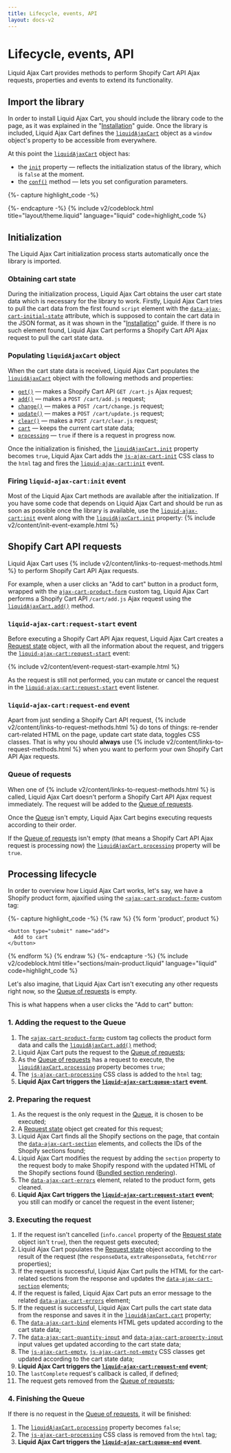 ```yaml
---
title: Lifecycle, events, API
layout: docs-v2
---
```


# Lifecycle, events, API

<p class="lead" markdown="1">
Liquid Ajax Cart provides methods to perform Shopify Cart API Ajax requests, 
properties and events to extend its functionality. 
</p>

## Import the library

In order to install Liquid Ajax Cart, you should include the library code to the page, 
as it was explained in the "[Installation](/v2/docs/)" guide. 
Once the library is included, Liquid Ajax Cart defines the [`liquidAjaxCart`](/v2/docs/liquid-ajax-cart/) object
as a `window` object's property to be accessible from everywhere.

At this point the [`liquidAjaxCart`](/v2/docs/liquid-ajax-cart/) object has: 
* the [`init`](/v2/docs/liquid-ajax-cart-init/) property — reflects the initialization status of the library, which is `false` at the moment. 
* the [`conf()`](/v2/docs/liquid-ajax-cart-conf/) method — lets you set configuration parameters.

{%- capture highlight_code -%}
<script type="module">
  import {% include v2/last-release-file-name.html asset_url=true %};

  // Is Liquid Ajax Cart initialized: false
  console.log("Is Liquid Ajax Cart initialized: ",  window.liquidAjaxCart.init);

  // Configuration function is available right after import
  window.liquidAjaxCart.conf('updateOnWindowFocus', false);
</script>
{%- endcapture -%}
{% include v2/codeblock.html title="layout/theme.liquid" language="liquid" code=highlight_code %}

## Initialization

The Liquid Ajax Cart initialization process starts automatically once the library is imported.

### Obtaining cart state
During the initialization process, Liquid Ajax Cart obtains the user cart state data 
which is necessary for the library to work. Firstly, Liquid Ajax Cart tries to pull the cart data from the first found 
`script` element with the [`data-ajax-cart-initial-state`](/v2/docs/data-ajax-cart-initial-state/) attribute, 
which is supposed to contain the cart data in the JSON format, as it was shown in the "[Installation](/v2/docs/)" guide.
If there is no such element found, Liquid Ajax Cart performs a Shopify Cart API Ajax request to pull the cart state data.

### Populating `liquidAjaxCart` object

When the cart state data is received, Liquid Ajax Cart populates the [`liquidAjaxCart`](/v2/docs/liquid-ajax-cart/) object
with the following methods and properties:
* [`get()`](/v2/docs/liquid-ajax-cart-get/) — makes a Shopify Cart API `GET /cart.js` Ajax request;
* [`add()`](/v2/docs/liquid-ajax-cart-add/) — makes a `POST /cart/add.js` request;
* [`change()`](/v2/docs/liquid-ajax-cart-change/) — makes a `POST /cart/change.js` request;
* [`update()`](/v2/docs/liquid-ajax-cart-update/) — makes a `POST /cart/update.js` request;
* [`clear()`](/v2/docs/liquid-ajax-cart-clear/) — makes a `POST /cart/clear.js` request;
* [`cart`](/v2/docs/liquid-ajax-cart-cart/) — keeps the current cart state data;
* [`processing`](/v2/docs/liquid-ajax-cart-processing/) — `true` if there is a request in progress now.

Once the initialization is finished, 
the [`liquidAjaxCart.init`](/v2/docs/liquid-ajax-cart-init/) property becomes `true`,
Liquid Ajax Cart adds the [`js-ajax-cart-init`](/v2/docs/js-ajax-cart-init/) CSS class to the `html` tag
and fires the [`liquid-ajax-cart:init`](/v2/docs/event-init/) event.

### Firing `liquid-ajax-cart:init` event

Most of the Liquid Ajax Cart methods are available after the initialization.
If you have some code that depends on Liquid Ajax Cart and should be run as soon as possible once the library is available, 
use the [`liquid-ajax-cart:init`](/v2/docs/event-init/) event 
along with the [`liquidAjaxCart.init`](/v2/docs/liquid-ajax-cart-init/) property:
{% include v2/content/init-event-example.html %}

## Shopify Cart API requests

Liquid Ajax Cart uses {% include v2/content/links-to-request-methods.html %} to perform Shopify Cart API Ajax requests.

For example, when a user clicks an "Add to cart" button in a product form, 
wrapped with the [`ajax-cart-product-form`](/v2/docs/ajax-cart-product-form/) custom tag,
Liquid Ajax Cart performs a Shopify Cart API `/cart/add.js` Ajax request
using the [`liquidAjaxCart.add()`](/v2/docs/liquid-ajax-cart-add/) method.

### `liquid-ajax-cart:request-start` event

Before executing a Shopify Cart API Ajax request, Liquid Ajax Cart creates a [Request state](/v2/docs/request-state/) object,
with all the information about the request, and triggers the [`liquid-ajax-cart:request-start`](/v2/docs/event-request-start/) event:

{% include v2/content/event-request-start-example.html %}

As the request is still not performed, you can mutate or cancel the request 
in the [`liquid-ajax-cart:request-start`](/v2/docs/event-request-start/) event listener.

### `liquid-ajax-cart:request-end` event

Apart from just sending a Shopify Cart API request, {% include v2/content/links-to-request-methods.html %}
do tons of things: re-render cart-related HTML on the page, update cart state data, toggles CSS classes.
That is why you should **always** use {% include v2/content/links-to-request-methods.html %}
when you want to perform your own Shopify Cart API Ajax requests.

### Queue of requests

When one of {% include v2/content/links-to-request-methods.html %} is called,
Liquid Ajax Cart doesn't perform a Shopify Cart API Ajax request immediately.
The request will be added to the [Queue of requests](/v2/docs/queue-of-requests/).

Once the [Queue](/v2/docs/queue-of-requests/) isn't empty, Liquid Ajax Cart begins executing requests according to their order.

If the [Queue of requests](/v2/docs/queue-of-requests/) isn't empty (that means a Shopify Cart API Ajax request is processing now)
the [`liquidAjaxCart.processing`](/v2/docs/liquid-ajax-cart-processing/) property will be `true`.

## Processing lifecycle

In order to overview how Liquid Ajax Cart works, 
let's say, we have a Shopify product form, 
ajaxified using the [`<ajax-cart-product-form>`](/v2/ajax-cart-product-form/) custom tag:

{%- capture highlight_code -%}
{% raw %}
<ajax-cart-product-form>
  {% form 'product', product %}
    <!-- form content -->

    <button type="submit" name="add">
      Add to cart
    </button>
  {% endform %}
</ajax-cart-product-form>
{% endraw %}
{%- endcapture -%}
{% include v2/codeblock.html title="sections/main-product.liquid" language="liquid" code=highlight_code %}

Let's also imagine, that Liquid Ajax Cart isn't executing any other requests right now, 
so the [Queue of requests](/v2/docs/queue-of-requests/) is empty.

This is what happens when a user clicks the "Add to cart" button:

### 1. Adding the request to the Queue

1. The [`<ajax-cart-product-form>`](/v2/ajax-cart-product-form/) custom tag collects the product form data and calls the [`liquidAjaxCart.add()`](/v2/liquid-ajax-cart-add/) method;
2. Liquid Ajax Cart puts the request to the [Queue of requests](/v2//docs/queue-of-requests/);
3. As the [Queue of requests](/v2//docs/queue-of-requests/) has a request to execute, the [`liquidAjaxCart.processing`](/v2/docs/liquid-ajax-cart-processing/) property becomes `true`;
4. The [`js-ajax-cart-processing`](/v2/docs/js-ajax-cart-processing/) CSS class is added to the `html` tag;
5. **Liquid Ajax Cart triggers the [`liquid-ajax-cart:queue-start`](/v2/docs/event-queue-start/) event**.

### 2. Preparing the request

1. As the request is the only request in the [Queue](/v2/docs/queue-of-requests/), it is chosen to be executed;
2. A [Request state](/v2/docs/request-state/) object get created for this request;
3. Liquid Ajax Cart finds all the Shopify sections on the page, that contain the [`data-ajax-cart-section`](/v2/docs/data-ajax-cart-section/) elements, and collects the IDs of the Shopify sections found;
4. Liquid Ajax Cart modifies the request by adding the `section` property to the request body to make Shopify respond with the updated HTML of the Shopify sections found ([Bundled section rendering](https://shopify.dev/docs/api/ajax/reference/cart#bundled-section-rendering)).
5. The [`data-ajax-cart-errors`](/v2/docs/data-ajax-cart-errors/) element, related to the product form, gets cleaned.
6. **Liquid Ajax Cart triggers the [`liquid-ajax-cart:request-start`](/v2/docs/event-request-start/) event**; you still can modify or cancel the request in the event listener;

### 3. Executing the request

1. If the request isn't cancelled (`info.cancel` property of the [Request state](/v2/docs/request-state/) object isn't `true`), then the request gets executed;
2. Liquid Ajax Cart populates the [Request state](/v2/docs/request-state/) object according to the result of the request (the `responseData`, `extraResponseData`, `fetchError` properties);
3. If the request is successful, Liquid Ajax Cart pulls the HTML for the cart-related sections from the response and updates the [`data-ajax-cart-section`](/v2/docs/data-ajax-cart-section/) elements;
4. If the request is failed, Liquid Ajax Cart puts an error message to the related [`data-ajax-cart-errors`](/v2/docs/data-ajax-cart-errors/) element;
5. If the request is successful, Liquid Ajax Cart pulls the cart state data from the response and saves it in the [`liquidAjaxCart.cart`](/v2/docs/liquid-ajax-cart-cart/) property;
6. The [`data-ajax-cart-bind`](/v2/docs/data-ajax-cart-bind/) elements HTML gets updated according to the cart state data;
7. The [`data-ajax-cart-quantity-input`](/v2/docs/data-ajax-cart-quantity-input/) and [`data-ajax-cart-property-input`](/v2/docs/data-ajax-cart-property-input/) input values get updated according to the cart state data;
8. The [`js-ajax-cart-empty`](/v2/docs/js-ajax-cart-empty/), [`js-ajax-cart-not-empty`](/v2/docs/js-ajax-cart-not-empty/) CSS classes get updated according to the cart state data;
9. **Liquid Ajax Cart triggers the [`liquid-ajax-cart:request-end`](/v2/docs/event-request-end/) event**;
10. The `lastComplete` request's callback is called, if defined;
11. The request gets removed from the [Queue of requests](/v2//docs/queue-of-requests/);

### 4. Finishing the Queue

If there is no request in the [Queue of requests](/v2//docs/queue-of-requests/), it will be finished: 

1. The [`liquidAjaxCart.processing`](/v2/docs/liquid-ajax-cart-processing/) property becomes `false`;
2. The [`js-ajax-cart-processing`](/v2/docs/js-ajax-cart-processing/) CSS class is removed from the `html` tag;
3. **Liquid Ajax Cart triggers the [`liquid-ajax-cart:queue-end`](/v2/docs/event-queue-end/) event**.